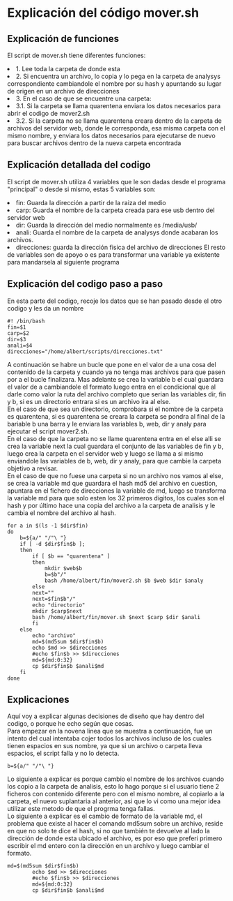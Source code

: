 # Explicación del código mover.sh

## Explicación de funciones
El script de mover.sh tiene diferentes funciones:
<li>1. Lee toda la carpeta de donde esta</li>
<li>2. Si encuentra un archivo, lo copia y lo pega en la carpeta de analysys correspondiente cambiandole el nombre por su hash y apuntando su lugar de origen en un archivo de direcciones</li>
<li>3. En el caso de que se encuentre una carpeta:
<li>3.1. Si la carpeta se llama quarentena enviara los datos necesarios para abrir el codigo de mover2.sh
<li>3.2. Si la carpeta no se llama quarentena creara dentro de la carpeta de archivos del servidor web, donde le corresponda, esa misma carpeta con el mismo nombre, y enviara los datos necesarios para ejecutarse de nuevo para buscar archivos dentro de la nueva carpeta encontrada</li> 

## Explicación detallada del codigo
El script de mover.sh utiliza 4 variables que le son dadas desde el programa "principal" o desde si mismo, estas 5 variables son:
<li>fin: Guarda la dirección a partir de la raiza del medio</li>
<li>carp: Guarda el nombre de la carpeta creada para ese usb dentro del servidor web</li>
<li>dir: Guarda la dirección del medio normalmente es /media/usb/</li>
<li>anali: Guarda el nombre de la carpeta de analysys donde acabaran los archivos.</li>
<li>direcciones: guarda la dirección fisica del archivo de direcciones
El resto de variables son de apoyo o es para transformar una variable ya existente para mandarsela al siguiente programa

## Explicación del codigo paso a paso
En esta parte del codigo, recoje los datos que se han pasado desde el otro codigo y les da un nombre
```
#! /bin/bash
fin=$1
carp=$2
dir=$3
anali=$4
direcciones="/home/albert/scripts/direcciones.txt"
```
A continuación se habre un bucle que pone en el valor de a una cosa del contenido de la carpeta y cuando ya no tenga mas archivos para que pasen por a el bucle finalizara.
Mas adelante se crea la variable b el cual guardara el valor de a cambiandole el formato luego entra en el condicional que al darle como valor la ruta del archivo completo que serian las variables dir, fin y b, si es un directorio entrara si es un archivo ira al else.
<br>En el caso de que sea un directorio, comprobara si el nombre de la carpeta es quarentena, si es quarentena se creara la carpeta se pondra al final de la bariable b una barra y le enviara las variables b, web, dir y analy para ejecutar el script mover2.sh.
<br>En el caso de que la carpeta no se llame quarentena entra en el else alli se crea la variable next la cual guardara el conjunto de las variables de fin y b, luego crea la carpeta en el servidor web y luego se llama a si mismo enviandole las variables de b, web, dir y analy, para que cambie la carpeta objetivo a revisar.
<br>En el caso de que no fuese una carpeta si no un archivo nos vamos al else, se crea la variable md que guardara el hash md5 del archivo en cuestion, apuntara en el fichero de direcciones la variable de md, luego se transforma la variable md para que solo esten los 32 primeros digitos, los cuales son el hash y por último hace una copia del archivo a la carpeta de analisis y le cambia el nombre del archivo al hash.

```
for a in $(ls -1 $dir$fin)
do
	b=${a/" "/"\ "} 
	if [ -d $dir$fin$b ];
	then
		if [ $b == "quarentena" ]
		then
			mkdir $web$b
            b=$b"/"
            bash /home/albert/fin/mover2.sh $b $web $dir $analy
		else
		next=""
		next=$fin$b"/"
		echo "directorio"
        mkdir $carp$next
		bash /home/albert/fin/mover.sh $next $carp $dir $anali
		fi
	else
		echo "archivo"
		md=$(md5sum $dir$fin$b)
		echo $md >> $direcciones
		#echo $fin$b >> $direcciones
		md=${md:0:32}
        cp $dir$fin$b $anali$md
	fi
done
```
## Explicaciones 
Aquí voy a explicar algunas decisiones de diseño que hay dentro del codigo, o porque he echo según que cosas.
<br>Para empezar en la novena linea que se muestra a continuación, fue un intento del cual intentaba cojer todos los archivos incluso de los cuales tienen espacios en sus nombre, ya que si un archivo o carpeta lleva espacios, el script falla y no lo detecta.
```
b=${a/" "/"\ "} 
```
Lo siguiente a explicar es porque cambio el nombre de los archivos cuando los copio a la carpeta de analisis, esto lo hago porque si el usuario tiene 2 ficheros con contenido diferente pero con el mismo nombre, al copiarlo a la carpeta, el nuevo suplantaria al anterior, asi que lo vi como una mejor idea utilizar este metodo de que el progrma tenga fallas.
<br>
Lo siguiente a explicar es el cambio de formato de la variable md, el problema que existe al hacer el comando md5sum sobre un archivo, reside en que no solo te dice el hash, si no que también te devuelve al lado la dirección de donde esta ubicado el archivo, es por eso que preferi primero escribir el md entero con la dirección en un archivo y luego cambiar el formato.
```
md=$(md5sum $dir$fin$b)
		echo $md >> $direcciones
		#echo $fin$b >> $direcciones
		md=${md:0:32}
        cp $dir$fin$b $anali$md
```